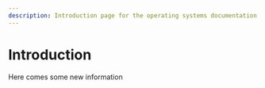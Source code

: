 ```yaml
---
description: Introduction page for the operating systems documentation
---
```


# Introduction

Here comes some new information


